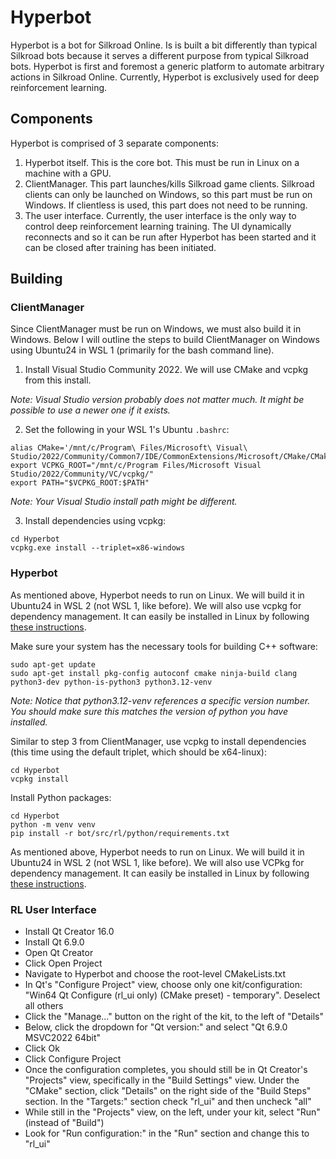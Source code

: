 # Hyperbot

Hyperbot is a bot for Silkroad Online. Is is built a bit differently than typical Silkroad bots because it serves a different purpose from typical Silkroad bots. Hyperbot is first and foremost a generic platform to automate arbitrary actions in Silkroad Online. Currently, Hyperbot is exclusively used for deep reinforcement learning.

## Components

Hyperbot is comprised of 3 separate components:

1. Hyperbot itself. This is the core bot. This must be run in Linux on a machine with a GPU.
2. ClientManager. This part launches/kills Silkroad game clients. Silkroad clients can only be launched on Windows, so this part must be run on Windows. If clientless is used, this part does not need to be running.
3. The user interface. Currently, the user interface is the only way to control deep reinforcement learning training. The UI dynamically reconnects and so it can be run after Hyperbot has been started and it can be closed after training has been initiated.

## Building

### ClientManager

Since ClientManager must be run on Windows, we must also build it in Windows. Below I will outline the steps to build ClientManager on Windows using Ubuntu24 in WSL 1 (primarily for the bash command line).

1. Install Visual Studio Community 2022. We will use CMake and vcpkg from this install.

_Note: Visual Studio version probably does not matter much. It might be possible to use a newer one if it exists._

2. Set the following in your WSL 1's Ubuntu `.bashrc`:
```
alias CMake='/mnt/c/Program\ Files/Microsoft\ Visual\ Studio/2022/Community/Common7/IDE/CommonExtensions/Microsoft/CMake/CMake/bin/cmake.exe'
export VCPKG_ROOT="/mnt/c/Program Files/Microsoft Visual Studio/2022/Community/VC/vcpkg/"
export PATH="$VCPKG_ROOT:$PATH"
```

_Note: Your Visual Studio install path might be different._

3. Install dependencies using vcpkg:
```
cd Hyperbot
vcpkg.exe install --triplet=x86-windows
```

### Hyperbot

As mentioned above, Hyperbot needs to run on Linux. We will build it in Ubuntu24 in WSL 2 (not WSL 1, like before). We will also use vcpkg for dependency management. It can easily be installed in Linux by following [these instructions](https://learn.microsoft.com/en-us/vcpkg/get_started/get-started?pivots=shell-bash#1---set-up-vcpkg).

Make sure your system has the necessary tools for building C++ software:
```
sudo apt-get update
sudo apt-get install pkg-config autoconf cmake ninja-build clang python3-dev python-is-python3 python3.12-venv
```
_Note: Notice that python3.12-venv references a specific version number. You should make sure this matches the version of python you have installed._

Similar to step 3 from ClientManager, use vcpkg to install dependencies (this time using the default triplet, which should be x64-linux):
```
cd Hyperbot
vcpkg install
```

Install Python packages:
```
cd Hyperbot
python -m venv venv
pip install -r bot/src/rl/python/requirements.txt
```
As mentioned above, Hyperbot needs to run on Linux. We will build it in Ubuntu24 in WSL 2 (not WSL 1, like before). We will also use VCPkg for dependency management. It can easily be installed in Linux by following [these instructions](https://learn.microsoft.com/en-us/vcpkg/get_started/get-started?pivots=shell-bash#1---set-up-vcpkg).

### RL User Interface

- Install Qt Creator 16.0
- Install Qt 6.9.0
- Open Qt Creator
- Click Open Project
- Navigate to Hyperbot and choose the root-level CMakeLists.txt
- In Qt's "Configure Project" view, choose only one kit/configuration: "Win64 Qt Configure (rl_ui only) (CMake preset) - temporary". Deselect all others
- Click the "Manage..." button on the right of the kit, to the left of "Details"
- Below, click the dropdown for "Qt version:" and select "Qt 6.9.0 MSVC2022 64bit"
- Click Ok
- Click Configure Project
- Once the configuration completes, you should still be in Qt Creator's "Projects" view, specifically in the "Build Settings" view. Under the "CMake" section, click "Details" on the right side of the "Build Steps" section. In the "Targets:" section check "rl_ui" and then uncheck "all"
- While still in the "Projects" view, on the left, under your kit, select "Run" (instead of "Build")
- Look for "Run configuration:" in the "Run" section and change this to "rl_ui"